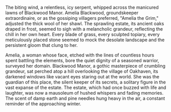The biting wind, a relentless, icy serpent, whipped across the manicured lawns of Blackwood Manor.  Amelia Blackwood, groundskeeper extraordinaire, or as the gossiping villagers preferred, "Amelia the Grim," adjusted the thick wool of her shawl.  The sprawling estate, its ancient oaks draped in frost, seemed to sigh with a melancholic grandeur, reflecting the chill in her own heart.  Every blade of grass, every sculpted topiary, every meticulously placed stone seemed to mock the desolate landscape and the persistent gloom that clung to her.

Amelia, a woman whose face, etched with the lines of countless hours spent battling the elements, bore the quiet dignity of a seasoned warrior, surveyed her domain. Blackwood Manor, a gothic masterpiece of crumbling grandeur, sat perched atop a hill overlooking the village of Oakhaven, its darkened windows like vacant eyes staring out at the world.  She was the guardian of this place, the silent keeper of its secrets, a solitary figure in the vast expanse of the estate.  The estate, which had once buzzed with life and laughter, was now a mausoleum of hushed whispers and fading memories.  The scent of damp earth and pine needles hung heavy in the air, a constant reminder of the approaching winter.  
